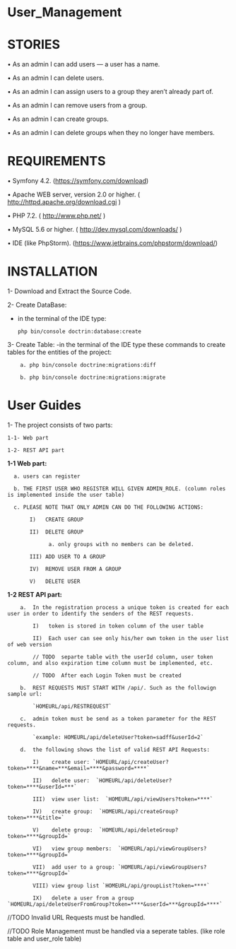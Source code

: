 # User_Management

STORIES
============
• As an admin I can add users — a user has a name.

• As an admin I can delete users.

• As an admin I can assign users to a group they aren’t already part of.

• As an admin I can remove users from a group.

• As an admin I can create groups.

• As an admin I can delete groups when they no longer have members.

REQUIREMENTS
============
• Symfony 4.2. (https://symfony.com/download)

• Apache WEB server, version 2.0 or higher. ( http://httpd.apache.org/download.cgi )

• PHP 7.2. ( http://www.php.net/ )

• MySQL 5.6 or higher. ( http://dev.mysql.com/downloads/ )

• IDE (like PhpStorm). (https://www.jetbrains.com/phpstorm/download/)

INSTALLATION
============
1- Download and Extract the Source Code.

2- Create DataBase:
   - in the terminal of the IDE type:
   
      `php bin/console doctrin:database:create`

3- Create Table:
    -in the terminal of the IDE type these commands to create tables for the entities of the project:
    
        a. php bin/console doctrine:migrations:diff
        
        b. php bin/console doctrine:migrations:migrate
        
User Guides
============
1- The project consists of two parts: 

    1-1- Web part
  
    1-2- REST API part

**1-1 Web part:**
      
      a. users can register 
      
      b. THE FIRST USER WHO REGISTER WILL GIVEN ADMIN_ROLE. (column roles is implemented inside the user table)
      
      c. PLEASE NOTE THAT ONLY ADMIN CAN DO THE FOLLOWING ACTIONS:
      
           I)   CREATE GROUP 

           II)  DELETE GROUP
           
                 a. only groups with no members can be deleted.

           III) ADD USER TO A GROUP

           IV)  REMOVE USER FROM A GROUP

           V)   DELETE USER
        
 **1-2 REST API part:**  
      
        a.  In the registration process a unique token is created for each user in order to identify the senders of the REST requests.
        
            I)   token is stored in token column of the user table 
            
            II)  Each user can see only his/her own token in the user list of web version
            
            // TODO  separte table with the userId column, user token column, and also expiration time column must be implemented, etc.
            
            // TODO  After each Login Token must be created
        
        b.  REST REQUESTS MUST START WITH /api/. Such as the followign sample url:
        
            `HOMEURL/api/RESTREQUEST`
            
        c.  admin token must be send as a token parameter for the REST requests. 
        
            `example: HOMEURL/api/deleteUser?token=sadff&userId=2`
            
        d.  the following shows the list of valid REST API Requests:
        
            I)    create user: `HOMEURL/api/createUser?token=****&name=***&email=****&password=****`
            
            II)   delete user:  `HOMEURL/api/deleteUser?token=****&userId=***`
            
            III)  view user list:  `HOMEURL/api/viewUsers?token=****`
            
            IV)   create group:  `HOMEURL/api/createGroup?token=****&title=`
            
            V)    delete group:  `HOMEURL/api/deleteGroup?token=****&groupId=`
            
            VI)   view group members:  `HOMEURL/api/viewGroupUsers?token=****&groupId=` 
            
            VII)  add user to a group: `HOMEURL/api/viewGroupUsers?token=****&groupId=` 
            
            VIII) view group list `HOMEURL/api/groupList?token=****` 
            
            IX)   delete a user from a group  `HOMEURL/api/deleteUserFromGroup?token=****&userId=***&groupId=****` 
        

  
  //TODO Invalid URL Requests must be handled.
  
  //TODO Role Management must be handled via a seperate tables. (like role table and user_role table)
